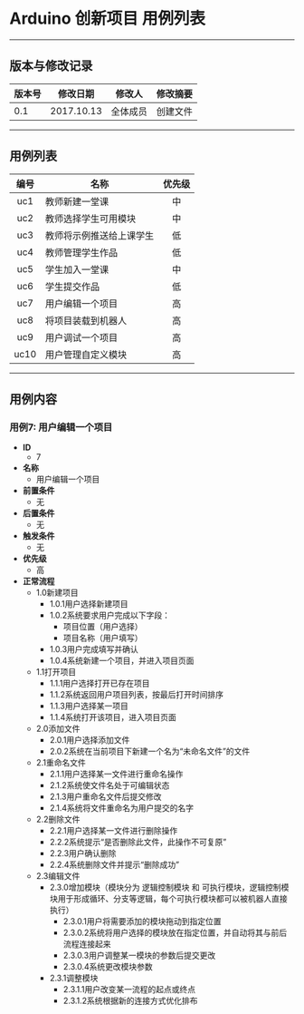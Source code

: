 # Arduino 创新项目 用例列表

---

## 版本与修改记录
|版本号|修改日期|修改人|修改摘要
|---|---|---|---|
0.1|2017.10.13|全体成员|创建文件
---

## 用例列表
|编号|名称|优先级|
|:---:|---|:---:|
|uc1| 教师新建一堂课|中
| uc2| 教师选择学生可用模块|中
| uc3| 教师将示例推送给上课学生|低
| uc4| 教师管理学生作品|低
| uc5| 学生加入一堂课|中
|uc6 |学生提交作品|低
| uc7| 用户编辑一个项目|高
| uc8| 将项目装载到机器人|高
| uc9| 用户调试一个项目|高
| uc10| 用户管理自定义模块|高

---

## 用例内容

### 用例7: 用户编辑一个项目
- **ID**
    - 7
- **名称**
    - 用户编辑一个项目
- **前置条件**
    - 无
- **后置条件**
    - 无
- **触发条件**
    - 无
- **优先级**
    - 高
- **正常流程**
    - 1.0新建项目
        - 1.0.1用户选择新建项目
        - 1.0.2系统要求用户完成以下字段：
            - 项目位置（用户选择）
            - 项目名称（用户填写）
        - 1.0.3用户完成填写并确认
        - 1.0.4系统新建一个项目，并进入项目页面
    - 1.1打开项目
        - 1.1.1用户选择打开已存在项目
        - 1.1.2系统返回用户项目列表，按最后打开时间排序
        - 1.1.3用户选择某一项目
        - 1.1.4系统打开该项目，进入项目页面
    - 2.0添加文件
        - 2.0.1用户选择添加文件
        - 2.0.2系统在当前项目下新建一个名为“未命名文件”的文件
    - 2.1重命名文件
        - 2.1.1用户选择某一文件进行重命名操作
        - 2.1.2系统使文件名处于可编辑状态
        - 2.1.3用户重命名文件后提交修改
        - 2.1.4系统将文件重命名为用户提交的名字
    - 2.2删除文件
        - 2.2.1用户选择某一文件进行删除操作
        - 2.2.2系统提示“是否删除此文件，此操作不可复原”
        - 2.2.3用户确认删除
        - 2.2.4系统删除文件并提示“删除成功”
    - 2.3编辑文件
        - 2.3.0增加模块（模块分为 逻辑控制模块 和 可执行模块，逻辑控制模块用于形成循环、分支等逻辑，每个可执行模块都可以被机器人直接执行）
            - 2.3.0.1用户将需要添加的模块拖动到指定位置
            - 2.3.0.2系统将用户选择的模块放在指定位置，并自动将其与前后流程连接起来
            - 2.3.0.3用户调整某一模块的参数后提交更改
            - 2.3.0.4系统更改模块参数
        - 2.3.1调整模块
            - 2.3.1.1用户改变某一流程的起点或终点
            - 2.3.1.2系统根据新的连接方式优化排布








